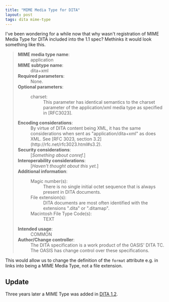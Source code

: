 ```yaml
---
title: "MIME Media Type for DITA"
layout: post
tags: dita mime-type
---
```

I've been wondering for a while now that why wasn't registration of MIME Media Type for DITA included into the 1.1 spec?<!--more--> Methinks it would look something like this.
<blockquote>
<dl>
<dt><strong>MIME media type name</strong>:</dt>
  <dd>application</dd>
<dt><strong>MIME subtype name</strong>:</dt>
    <dd>dita+xml</dd>
<dt><strong>Required parameters</strong>:</dt>
    <dd>None.</dd>
<dt><strong>Optional parameters</strong>:</dt>
    <dd>
    <dl>
        <dt>charset:</dt>
            <dd>This parameter has identical semantics to the charset parameter of the application/xml media type as specified in [RFC3023].</dd>
     </dl>
     </dd>
<dt><strong>Encoding considerations</strong>:</dt>
    <dd>By virtue of DITA content being XML, it has the same considerations when sent as "application/dita+xml" as does XML. See [RFC 3023, section 3.2](http://rfc.net/rfc3023.html#s3.2).</dd>
<dt><strong>Security considerations</strong>:</dt>
    <dd>[<i>Something about conref.</i>]</dd>
<dt><strong>Interoperability considerations</strong>:</dt>
   <dd>[<i>Haven't thought about this yet.</i>]</dd>
<dt><strong>Additional information</strong>:</dt>
<dd>
<dl>
    <dt>Magic number(s):</dt>
        <dd>There is no single initial octet sequence that is always present in DITA documents.</dd>
    <dt>File extension(s):</dt>
        <dd>DITA documents are most often identified with the extensions ".dita" or ".ditamap".</dd>
    <dt>Macintosh File Type Code(s):</dt>
        <dd>TEXT</dd>
</dl>
</dd>
<dt><strong>Intended usage</strong>:</dt>
    <dd>COMMON</dd>
<dt><strong>Author/Change controller</strong>:</dt>
    <dd>The DITA  specification is a work product of the OASIS' DITA TC. The OASIS has change control over these specifications.</dd>
</dl>
</blockquote>
This would allow us to change the definition of the <code>format</code> attribute e.g. in links into being a MIME Media Type, not a file extension.

<h2>Update</h2>

Three years later a MIME Type was added in [DITA 1.2](http://docs.oasis-open.org/dita/v1.2/os/spec/non-normative/DITA-mime-type.html).

